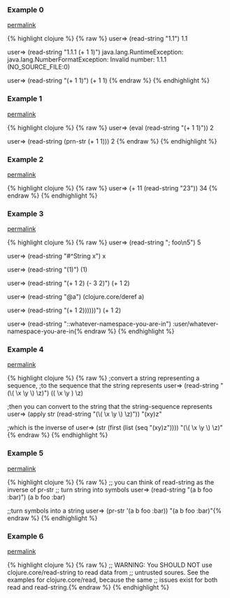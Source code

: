 ### Example 0
[permalink](#example-0)

{% highlight clojure %}
{% raw %}
user=> (read-string "1.1")
1.1

user=> (read-string "1.1.1 (+ 1 1)")
java.lang.RuntimeException: java.lang.NumberFormatException: Invalid number: 1.1.1 (NO_SOURCE_FILE:0)

user=> (read-string "(+ 1 1)")
(+ 1 1)
{% endraw %}
{% endhighlight %}


### Example 1
[permalink](#example-1)

{% highlight clojure %}
{% raw %}
user=> (eval (read-string "(+ 1 1)"))
2

user=> (read-string (prn-str (+ 1 1)))
2
{% endraw %}
{% endhighlight %}


### Example 2
[permalink](#example-2)

{% highlight clojure %}
{% raw %}
user=> (+ 11 (read-string "23"))
34
{% endraw %}
{% endhighlight %}


### Example 3
[permalink](#example-3)

{% highlight clojure %}
{% raw %}
user=> (read-string "; foo\n5")
5

user=> (read-string "#^String x")
x

user=> (read-string "(1)")
(1)

user=> (read-string "(+ 1 2) (- 3 2)")
(+ 1 2)

user=> (read-string "@a")
(clojure.core/deref a)

user=> (read-string "(+ 1 2))))))")
(+ 1 2)

user=> (read-string "::whatever-namespace-you-are-in")
:user/whatever-namespace-you-are-in{% endraw %}
{% endhighlight %}


### Example 4
[permalink](#example-4)

{% highlight clojure %}
{% raw %}
;convert a string representing a sequence,
;to the sequence that the string represents
user=> (read-string "(\\( \\x \\y \\) \\z)")
(\( \x \y \) \z)

;then you can convert to the string that the string-sequence represents
user=> (apply str (read-string "(\\( \\x \\y \\) \\z)"))
"(xy)z"

;which is the inverse of
user=> (str (first (list (seq "(xy)z"))))
"(\\( \\x \\y \\) \\z)"{% endraw %}
{% endhighlight %}


### Example 5
[permalink](#example-5)

{% highlight clojure %}
{% raw %}
;; you can think of read-string as the inverse of pr-str
;; turn string into symbols
user=> (read-string "(a b foo :bar)")
(a b foo :bar)

;;turn symbols into a string
user=> (pr-str '(a b foo :bar))
"(a b foo :bar)"{% endraw %}
{% endhighlight %}


### Example 6
[permalink](#example-6)

{% highlight clojure %}
{% raw %}
;; WARNING: You SHOULD NOT use clojure.core/read-string to read data from
;; untrusted soures.  See the examples for clojure.core/read, because the same
;; issues exist for both read and read-string.{% endraw %}
{% endhighlight %}



